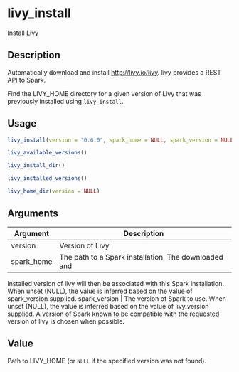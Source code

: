 # livy_install


Install Livy




## Description

Automatically download and install http://livy.io/livy.
livy provides a REST API to Spark.

Find the LIVY_HOME directory for a given version of Livy that
was previously installed using `livy_install`.





## Usage
```r
livy_install(version = "0.6.0", spark_home = NULL, spark_version = NULL)

livy_available_versions()

livy_install_dir()

livy_installed_versions()

livy_home_dir(version = NULL)
```




## Arguments


Argument      |Description
------------- |----------------
version | Version of Livy
spark_home | The path to a Spark installation. The downloaded and
installed version of livy will then be associated with this Spark
installation. When unset (NULL), the value is inferred based on
the value of spark_version supplied.
spark_version | The version of Spark to use. When unset (NULL),
the value is inferred based on the value of livy_version supplied.
A version of Spark known to be compatible with the requested version of
livy is chosen when possible.





## Value

Path to LIVY_HOME (or ``NULL`` if the specified version
  was not found).






